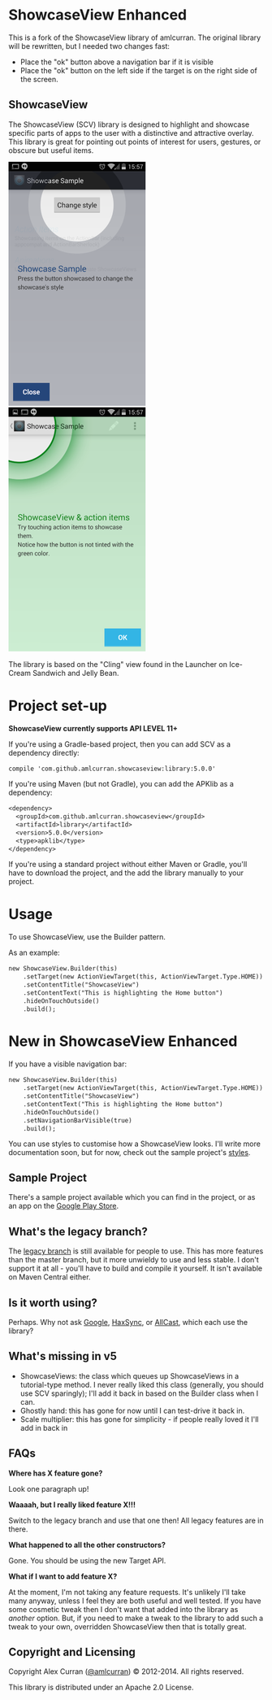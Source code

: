 ShowcaseView Enhanced
====

This is a fork of the ShowcaseView library of amlcurran. The original library will be rewritten, but I needed two changes fast:

* Place the "ok" button above a navigation bar if it is visible
* Place the "ok" button on the left side if the target is on the right side of the screen.

ShowcaseView
---

The ShowcaseView (SCV) library is designed to highlight and showcase specific parts of apps to the user with a distinctive and attractive overlay. This library is great for pointing out points of interest for users, gestures, or obscure but useful items.

<img src='./example@2x.png' width='270' height='480' />
<img src='./example2@2x.png' width='270' height='480' />

The library is based on the "Cling" view found in the Launcher on Ice-Cream Sandwich and Jelly Bean.

Project set-up
====

**ShowcaseView currently supports API LEVEL 11+**

If you're using a Gradle-based project, then you can add SCV as a dependency directly:

~~~
compile 'com.github.amlcurran.showcaseview:library:5.0.0'
~~~

If you're using Maven (but not Gradle), you can add the APKlib as a dependency:

~~~
<dependency>
  <groupId>com.github.amlcurran.showcaseview</groupId>
  <artifactId>library</artifactId>
  <version>5.0.0</version>
  <type>apklib</type>
</dependency>
~~~

If you're using a standard project without either Maven or Gradle, you'll have to download the project, and the add the library manually to your project.


Usage
====

To use ShowcaseView, use the Builder pattern.

As an example:

~~~
new ShowcaseView.Builder(this)
    .setTarget(new ActionViewTarget(this, ActionViewTarget.Type.HOME))
    .setContentTitle("ShowcaseView")
    .setContentText("This is highlighting the Home button")
    .hideOnTouchOutside()
    .build();
~~~

New in ShowcaseView Enhanced
===

If you have a visible navigation bar:

~~~
new ShowcaseView.Builder(this)
    .setTarget(new ActionViewTarget(this, ActionViewTarget.Type.HOME))
    .setContentTitle("ShowcaseView")
    .setContentText("This is highlighting the Home button")
    .hideOnTouchOutside()
	.setNavigationBarVisible(true)
    .build();
~~~

You can use styles to customise how a ShowcaseView looks. I'll write more documentation soon, but for now, check out the sample project's [styles](https://github.com/amlcurran/ShowcaseView/blob/master/sample/src/main/res/values/styles.xml).

Sample Project
----
There's a sample project available which you can find in the project, or as an app on the [Google Play Store](https://play.google.com/store/apps/details?id=com.espian.showcaseview.sample).

What's the legacy branch?
----
The [legacy branch](https://github.com/amlcurran/ShowcaseView/tree/legacy) is still available for people to use. This has more features than the master branch, but it more unwieldy to use and less stable. I don't support it at all - you'll have to build and compile it yourself. It isn't available on Maven Central either.

Is it worth using?
----
Perhaps. Why not ask
[Google](https://github.com/googlecast/CastVideos-android),
[HaxSync](https://play.google.com/store/apps/details?id=org.mots.haxsync), or [AllCast](https://play.google.com/store/apps/details?id=com.koushikdutta.cast), which each use the library?

What's missing in v5
---

- ShowcaseViews: the class which queues up ShowcaseViews in a tutorial-type method. I never
really liked this class (generally, you should use SCV sparingly); I'll add it back in based on
the Builder class when I can.
- Ghostly hand: this has gone for now until I can test-drive it back in.
- Scale multiplier: this has gone for simplicity - if people really loved it I'll add in back in

FAQs
---

**Where has X feature gone?**

Look one paragraph up!

**Waaaah, but I really liked feature X!!!**

Switch to the legacy branch and use that one then! All legacy features are in there.

**What happened to all the other constructors?**

Gone. You should be using the new Target API.

**What if I want to add feature X?**

At the moment, I'm not taking any feature requests. It's unlikely I'll take many anyway,
unless I feel they are both useful and well tested. If you have some cosmetic tweak then I don't
want that added into the library as *another* option. But, if you need to make a tweak to the
library to add such a tweak to your own, overridden ShowcaseView then that is totally great.


Copyright and Licensing
----

Copyright Alex Curran ([@amlcurran](https://twitter.com/amlcurran)) © 2012-2014. All rights reserved.

This library is distributed under an Apache 2.0 License.
